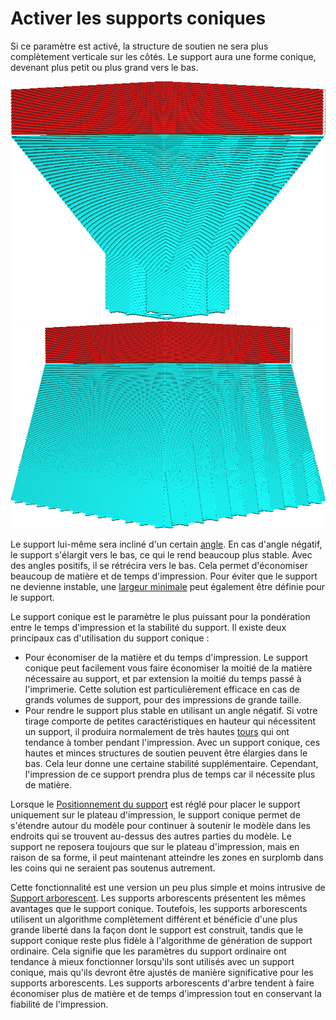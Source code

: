 Activer les supports coniques
====
Si ce paramètre est activé, la structure de soutien ne sera plus complètement verticale sur les côtés. Le support aura une forme conique, devenant plus petit ou plus grand vers le bas.

![Le support devient plus petit vers le bas](../../../articles/images/support_conical_enabled.png)
![Le support s'agrandit vers le bas](../../../articles/images/support_conical_angle_neg10.png)

Le support lui-même sera incliné d'un certain [angle](support_conical_angle.md). En cas d'angle négatif, le support s'élargit vers le bas, ce qui le rend beaucoup plus stable. Avec des angles positifs, il se rétrécira vers le bas. Cela permet d'économiser beaucoup de matière et de temps d'impression. Pour éviter que le support ne devienne instable, une [largeur minimale](support_conical_min_width.md) peut également être définie pour le support.

Le support conique est le paramètre le plus puissant pour la pondération entre le temps d'impression et la stabilité du support. Il existe deux principaux cas d'utilisation du support conique :
* Pour économiser de la matière et du temps d'impression. Le support conique peut facilement vous faire économiser la moitié de la matière nécessaire au support, et par extension la moitié du temps passé à l'imprimerie. Cette solution est particulièrement efficace en cas de grands volumes de support, pour des impressions de grande taille.
* Pour rendre le support plus stable en utilisant un angle négatif. Si votre tirage comporte de petites caractéristiques en hauteur qui nécessitent un support, il produira normalement de très hautes [tours](support_use_towers.md) qui ont tendance à tomber pendant l'impression. Avec un support conique, ces hautes et minces structures de soutien peuvent être élargies dans le bas. Cela leur donne une certaine stabilité supplémentaire. Cependant, l'impression de ce support prendra plus de temps car il nécessite plus de matière.

Lorsque le [Positionnement du support](support_type.md) est réglé pour placer le support uniquement sur le plateau d'impression, le support conique permet de s'étendre autour du modèle pour continuer à soutenir le modèle dans les endroits qui se trouvent au-dessus des autres parties du modèle. Le support ne reposera toujours que sur le plateau d'impression, mais en raison de sa forme, il peut maintenant atteindre les zones en surplomb dans les coins qui ne seraient pas soutenus autrement.

Cette fonctionnalité est une version un peu plus simple et moins intrusive de <!--if cura_version >= 4.7-->[Support arborescent](support_structure.md)<!--endif--><!--if cura_version < 4.7:[Support arborescent](../experimental/support_tree_enable.md)-->. Les supports arborescents présentent les mêmes avantages que le support conique. Toutefois, les supports arborescents utilisent un algorithme complètement différent et bénéficie d'une plus grande liberté dans la façon dont le support est construit, tandis que le support conique reste plus fidèle à l'algorithme de génération de support ordinaire. Cela signifie que les paramètres du support ordinaire ont tendance à mieux fonctionner lorsqu'ils sont utilisés avec un support conique, mais qu'ils devront être ajustés de manière significative pour les supports arborescents. Les supports arborescents d'arbre tendent à faire économiser plus de matière et de temps d'impression tout en conservant la fiabilité de l'impression.
